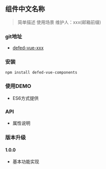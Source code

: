 ## 组件中文名称
> 简单描述
> 使用场景
> 维护人：xxx(邮箱前缀)

### git地址
* [defed-vue-xxx](xxx)

### 安装

`npm install defed-vue-components`

### 使用DEMO
* ES6方式提供

### API
* 属性说明

### 版本升级
#### 1.0.0
* 基本功能实现